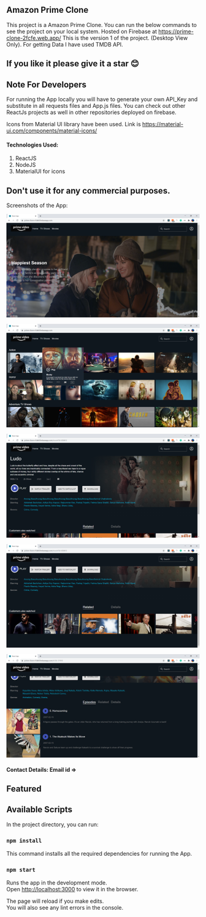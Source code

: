 ## Amazon Prime Clone
This project is a Amazon Prime Clone. You can run the below commands to see the project on your local system. 
Hosted on Firebase at https://prime-clone-2fcfe.web.app/
This is the version 1 of the project. (Desktop View Only).
For getting Data I have used TMDB API. 

## If you like it please give it a star 😊
 
## Note For Developers
For running the App locally you will have to generate your own API_Key and substitute in all requests files and App.js files.
You can check out other ReactJs projects as well in other repositories deployed on firebase.

Icons from Material UI library have been used. Link is https://material-ui.com/components/material-icons/

#### Technologies Used:
1. ReactJS
2. NodeJS
3. MaterialUI for icons

## Don't use it for any commercial purposes.

Screenshots of the App:

![alt text](https://github.com/gabrielsamutumwa/AmazonPrime-close-using-reactJS/blob/main/screenshots/1.PNG)


![alt text](https://github.com/gabrielsamutumwa/AmazonPrime-close-using-reactJS/blob/main/screenshots/2.PNG)


![alt text](https://github.com/gabrielsamutumwa/AmazonPrime-close-using-reactJS/blob/main/screenshots/3.PNG)


![alt text](https://github.com/gabrielsamutumwa/AmazonPrime-close-using-reactJS/blob/main/screenshots/4.PNG)


![alt text](https://github.com/gabrielsamutumwa/AmazonPrime-close-using-reactJS/blob/main/screenshots/5.PNG)

#### Contact Details: Email id => 

## Featured

## Available Scripts

In the project directory, you can run:

### `npm install`

This command installs all the required dependencies for running the App.

### `npm start`

Runs the app in the development mode.<br />
Open [http://localhost:3000](http://localhost:3000) to view it in the browser.

The page will reload if you make edits.<br />
You will also see any lint errors in the console.

